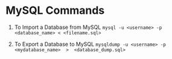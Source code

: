 # MySQL Commands

1. To Import a Database from MySQL
``` mysql -u <username> -p <database_name> < <filename.sql> ```

2. To Export a Database to MySQL
``` mysqldump -u <username> -p <mydatabase_name>  >  <database_dump.sql> ```